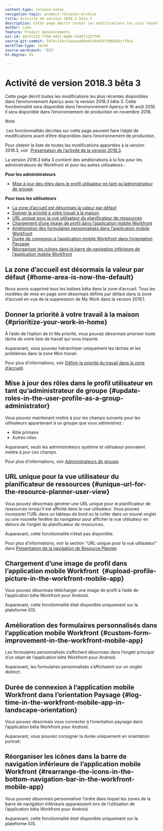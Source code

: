 ```yaml
---
content-type: release-notes
navigation-topic: product-releases-archive
title: Activité de version 2018.3 bêta 3
description: Cette page décrit toutes les modifications les plus récentes disponibles dans l’environnement Aperçu avec la version 2018.3 bêta 3. Cette fonctionnalité sera disponible dans l’environnement Aperçu le 16 août 2018. Il sera disponible dans l’environnement de production en novembre 2018.
author: Luke
feature: Product Announcements
exl-id: 452fc235-ff90-4451-b48b-354671227f6f
source-git-commit: 54f4c136cfaaaaaa90a4fc64d3ffd06816cff9cb
workflow-type: tm+mt
source-wordcount: '552'
ht-degree: 0%

---
```


# Activité de version 2018.3 bêta 3

Cette page décrit toutes les modifications les plus récentes disponibles dans l’environnement Aperçu avec la version 2018.3 bêta 3. Cette fonctionnalité sera disponible dans l’environnement Aperçu le 16 août 2018. Il sera disponible dans l’environnement de production en novembre 2018.

>[!NOTE]
>
> Les fonctionnalités décrites sur cette page peuvent faire l’objet de modifications avant d’être disponibles dans l’environnement de production.

Pour obtenir la liste de toutes les modifications apportées à la version 2018.3, voir  [Présentation de l’activité de la version 2018.3](../../../../product-announcements/product-releases/quarterly-release-archive/2018.3-release-activity/2018.3-release-activity-overview.md).

La version 2018.3 bêta 3 contient des améliorations à la fois pour les administrateurs de Workfront et pour les autres utilisateurs :

**Pour les administrateurs**

* [Mise à jour des rôles dans le profil utilisateur en tant qu’administrateur de groupe](#update-roles-in-the-user-profile-as-a-group-administrator)

**Pour tous les utilisateurs**

* [La zone d’accueil est désormais la valeur par défaut](#home-area-is-now-the-default)
* [Donner la priorité à votre travail à la maison](#prioritize-your-work-in-home)
* [URL unique pour la vue utilisateur du planificateur de ressources](#unique-url-for-the-resource-planner-user-view)
* [Chargement d’une image de profil dans l’application mobile Workfront](#upload-profile-picture-in-the-workfront-mobile-app) 
* [Amélioration des formulaires personnalisés dans l’application mobile Workfront](#custom-form-improvement-in-the-workfront-mobile-app)
* [Durée de connexion à l’application mobile Workfront dans l’orientation Paysage](#log-time-in-the-workfront-mobile-app-in-landscape-orientation)
* [Réorganiser les icônes dans la barre de navigation inférieure de l’application mobile Workfront](#rearrange-the-icons-in-the-bottom-navigation-bar-in-the-workfront-mobile-app)

## La zone d’accueil est désormais la valeur par défaut {#home-area-is-now-the-default}

Nous avons supprimé tous les balises bêta dans la zone d’accueil. Tous les modèles de mise en page sont désormais définis par défaut dans la zone d’accueil en vue de la suppression de My Work dans la version 2019.1.

## Donner la priorité à votre travail à la maison {#prioritize-your-work-in-home}

À l’aide de l’option de tri Ma priorité, vous pouvez désormais prioriser toute tâche de votre liste de travail qui vous importe.

Auparavant, vous pouviez hiérarchiser uniquement les tâches et les problèmes dans la zone Mon travail.

Pour plus d’informations, voir [Définir la priorité du travail dans la zone d’accueil](../../../../workfront-basics/using-home/using-the-home-area/prioritize-work-in-home.md).

## Mise à jour des rôles dans le profil utilisateur en tant qu’administrateur de groupe {#update-roles-in-the-user-profile-as-a-group-administrator}

Vous pouvez maintenant mettre à jour les champs suivants pour les utilisateurs appartenant à un groupe que vous administrez :

* Rôle primaire
* Autres rôles

Auparavant, seuls les administrateurs système et utilisateur pouvaient mettre à jour ces champs. 

Pour plus d’informations, voir [Administrateurs de groupe](../../../../administration-and-setup/manage-groups/group-roles/group-administrators.md).

## URL unique pour la vue utilisateur du planificateur de ressources {#unique-url-for-the-resource-planner-user-view}

Vous pouvez désormais générer une URL unique pour le planificateur de ressources lorsqu’il est affiché dans la vue utilisateur. Vous pouvez incorporer l’URL dans un tableau de bord ou la coller dans un nouvel onglet ou une nouvelle fenêtre du navigateur pour afficher la vue utilisateur en dehors de l’onglet du planificateur de ressources.

Auparavant, cette fonctionnalité n’était pas disponible.

Pour plus d’informations, voir la section &quot;URL unique pour la vue utilisateur&quot; dans [Présentation de la navigation de Resource Planner](../../../../resource-mgmt/resource-planning/resource-planner-navigation.md).

## Chargement d’une image de profil dans l’application mobile Workfront  {#upload-profile-picture-in-the-workfront-mobile-app}

Vous pouvez désormais télécharger une image de profil à l’aide de l’application bêta Workfront pour Android.

Auparavant, cette fonctionnalité était disponible uniquement sur la plateforme iOS. 

<!--
<p data-mc-conditions="QuicksilverOrClassic.Draft mode">For more information, see .</p>
-->

## Amélioration des formulaires personnalisés dans l’application mobile Workfront {#custom-form-improvement-in-the-workfront-mobile-app}

Les formulaires personnalisés s’affichent désormais dans l’onglet principal d’un objet de l’application bêta Workfront pour Android.

Auparavant, les formulaires personnalisés s’affichaient sur un onglet distinct.

<!--
<p data-mc-conditions="QuicksilverOrClassic.Draft mode">For more information, see the "Editing Custom Forms" section in .</p>
-->

## Durée de connexion à l’application mobile Workfront dans l’orientation Paysage {#log-time-in-the-workfront-mobile-app-in-landscape-orientation}

Vous pouvez désormais vous connecter à l’orientation paysage dans l’application bêta Workfront pour Android.

Auparavant, vous pouviez consigner la durée uniquement en orientation portrait.

<!--
<p data-mc-conditions="QuicksilverOrClassic.Draft mode">For more information, see </p>
-->

## Réorganiser les icônes dans la barre de navigation inférieure de l’application mobile Workfront {#rearrange-the-icons-in-the-bottom-navigation-bar-in-the-workfront-mobile-app}

Vous pouvez désormais personnaliser l’ordre dans lequel les zones de la barre de navigation inférieure apparaissent lors de l’utilisation de l’application bêta Workfront pour Android.

Auparavant, cette fonctionnalité était disponible uniquement sur la plateforme iOS.

<!--
<p data-mc-conditions="QuicksilverOrClassic.Draft mode">For more information, see .</p>
-->
